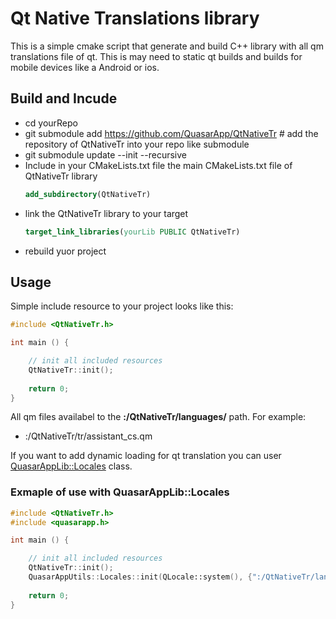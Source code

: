 # Qt Native Translations library

This is a simple cmake script that generate and build C++ library with all qm translations file of qt.
This is may need to static qt builds and builds for mobile devices like a Android or ios.


## Build and Incude

* cd yourRepo
* git submodule add https://github.com/QuasarApp/QtNativeTr # add the repository of QtNativeTr into your repo like submodule
* git submodule update --init --recursive
* Include in your CMakeLists.txt file the main CMakeLists.txt file of QtNativeTr library
    ``` cmake
    add_subdirectory(QtNativeTr)
    ```
* link the QtNativeTr library to your target
    ```cmake
    target_link_libraries(yourLib PUBLIC QtNativeTr)
    ```
* rebuild yuor project

## Usage 

Simple include resource to your project looks like this:

``` cpp
#include <QtNativeTr.h>

int main () {

    // init all included resources
    QtNativeTr::init();
    
    return 0;
}

```

All qm files availabel to the **:/QtNativeTr/languages/** path.
For example:
* :/QtNativeTr/tr/assistant_cs.qm

If you want to add dynamic loading for qt translation you can user [QuasarAppLib::Locales](https://quasarapp.ddns.net:3031/docs/QuasarApp/QuasarAppLib/latest/classQuasarAppUtils_1_1Locales.html) class.

### Exmaple of use with QuasarAppLib::Locales

```cpp
#include <QtNativeTr.h>
#include <quasarapp.h>

int main () {

    // init all included resources
    QtNativeTr::init();
    QuasarAppUtils::Locales::init(QLocale::system(), {":/QtNativeTr/languages/"});
    
    return 0;
}
```
